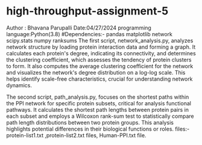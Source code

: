 # high-throughput-assignment-5
Author : Bhavana Parupalli
Date:04/27/2024
programming language:Python(3.8) 
#Dependencies:-
pandas
matplotlib
network
scipy.stats
numpy
ranksums
The first script, network_analysis.py, analyzes network structure by loading protein interaction data and forming a graph. It calculates each protein's degree, indicating its connectivity, and determines the clustering coefficient, which assesses the tendency of protein clusters to form. It also computes the average clustering coefficient for the network and visualizes the network's degree distribution on a log-log scale. This helps identify scale-free characteristics, crucial for understanding network dynamics.

The second script, path_analysis.py, focuses on the shortest paths within the PPI network for specific protein subsets, critical for analysis functional pathways. It calculates the shortest path lengths between protein pairs in each subset and employs a Wilcoxon rank-sum test to statistically compare path length distributions between two protein groups. This analysis highlights potential differences in their biological functions or roles.
 files:- protein-list1.txt ,protein-list2.txt files, Human-PPI.txt file.

